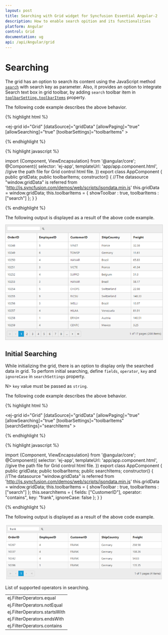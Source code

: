 ```yaml
---
layout: post
title: Searching with Grid widget for Syncfusion Essential Angular-2
description: How to enable search opition and its functionalities
platform: Angular
control: Grid
documentation: ug
api: /api/Angular/grid
--- 
```

# Searching

The grid has an option to search its content using the JavaScript method [`search`](https://help.syncfusion.com/api/angular/ejgrid#methods:search "search") with search key as parameter. Also, it provides an option to integrate Search text box in grid toolbar, by adding `search` toolbar item in [`toolbarSetting.toolbarItems`](https://help.syncfusion.com/api/angular/ejgrid#members:toolbarsettings-toolbaritems "toolbarSetting.toolbarItems") property.

The following code example describes the above behavior.

{% highlight html %}

<ej-grid id="Grid" [dataSource]="gridData" [allowPaging]="true" [allowSearching]="true" [toolbarSettings]="toolbarItems" >
    <e-columns>
        <e-column field="OrderID" headerText="OrderID" width="75"></e-column>
        <e-column field="EmployeeID" headerText="EmployeeID"  width="80"></e-column>
        <e-column field="CustomerID" headerText="CustomerID" width="80"></e-column>
        <e-column field="ShipCountry" headerText="ShipCountry" width="90"></e-column>
        <e-column field="Freight" headerText="Freight" width="90" ></e-column>
    </e-columns>
 </ej-grid>

{% endhighlight %}

{% highlight javascript %}

import {Component, ViewEncapsulation} from '@angular/core';
    @Component({
      selector: 'ej-app',
      templateUrl: 'app/app.component.html',  //give the path file for Grid control html file.
    })
    export class AppComponent {
        public gridData;
		public toolbarItems;
        constructor()
        {
           //The datasource "window.gridData" is referred from 'http://js.syncfusion.com/demos/web/scripts/jsondata.min.js'
           this.gridData = window.gridData;
		   this.toolbarItems = { showToolbar : true, toolbarItems : ["search"] };
		}
     }

{% endhighlight %}

The following output is displayed as a result of the above code example.

![](searching_images/searching_img1.png)


## Initial Searching

While initializing the grid, there is an option to display only the searched data in grid. To perform initial searching, define `fields`, `operator`, `key` and `ignoreCase` in `searchSettings` property.

N> `key` value must be passed as `string`.

The following code example describes the above behavior.

{% highlight html %}

<ej-grid id="Grid" [dataSource]="gridData" [allowPaging]="true" [allowSearching]="true" [toolbarSettings]="toolbarItems" [searchSettings]="searchItems" >
    <e-columns>
        <e-column field="OrderID" headerText="OrderID" width="75"></e-column>
        <e-column field="EmployeeID" headerText="EmployeeID"  width="80"></e-column>
        <e-column field="CustomerID" headerText="CustomerID" width="80"></e-column>
        <e-column field="ShipCountry" headerText="ShipCountry" width="90"></e-column>
        <e-column field="Freight" headerText="Freight" width="90" ></e-column>
    </e-columns>
 </ej-grid>

{% endhighlight %}

{% highlight javascript %}

import {Component, ViewEncapsulation} from '@angular/core';
    @Component({
      selector: 'ej-app',
      templateUrl: 'app/app.component.html',  //give the path file for Grid control html file.
    })
    export class AppComponent {
        public gridData;
		public toolbarItems;
        public searchItems;
        constructor()
        {
           //The datasource "window.gridData" is referred from 'http://js.syncfusion.com/demos/web/scripts/jsondata.min.js'
           this.gridData = window.gridData;
		   this.toolbarItems = { showToolbar : true, toolbarItems : ["search"] };
           this.searchItems = { fields: ["CustomerID"], operator: "contains", key: "frank", ignoreCase: false };
		}
     }

{% endhighlight %}

The following output is displayed as a result of the above code example.

![](searching_images/searching_img2.png)


List of supported operators in searching.

<table>
<tr>
<td>
ej.FilterOperators.equal</td></tr>
<tr>
<td>
ej.FilterOperators.notEqual</td></tr>
<tr>
<td>
ej.FilterOperators.startsWith</td></tr>
<tr>
<td>
ej.FilterOperators.endsWith</td></tr>
<tr>
<td>
ej.FilterOperators.contains</td></tr>
</table>
